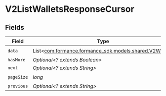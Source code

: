 # V2ListWalletsResponseCursor


## Fields

| Field                                                                                     | Type                                                                                      | Required                                                                                  | Description                                                                               | Example                                                                                   |
| ----------------------------------------------------------------------------------------- | ----------------------------------------------------------------------------------------- | ----------------------------------------------------------------------------------------- | ----------------------------------------------------------------------------------------- | ----------------------------------------------------------------------------------------- |
| `data`                                                                                    | List<[com.formance.formance_sdk.models.shared.V2Wallet](../../models/shared/V2Wallet.md)> | :heavy_check_mark:                                                                        | N/A                                                                                       |                                                                                           |
| `hasMore`                                                                                 | *Optional<? extends Boolean>*                                                             | :heavy_minus_sign:                                                                        | N/A                                                                                       | false                                                                                     |
| `next`                                                                                    | *Optional<? extends String>*                                                              | :heavy_minus_sign:                                                                        | N/A                                                                                       |                                                                                           |
| `pageSize`                                                                                | *long*                                                                                    | :heavy_check_mark:                                                                        | N/A                                                                                       | 15                                                                                        |
| `previous`                                                                                | *Optional<? extends String>*                                                              | :heavy_minus_sign:                                                                        | N/A                                                                                       | YXVsdCBhbmQgYSBtYXhpbXVtIG1heF9yZXN1bHRzLol=                                              |